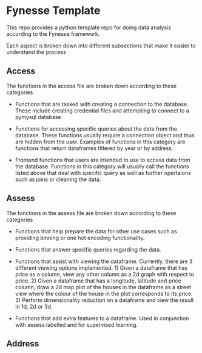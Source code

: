 # Fynesse Template

This repo provides a python template repo for doing data analysis according to the Fynesse framework.

Each aspect is broken down into different subsections that make it easier to understand the process

## Access

The functions in the access file are broken down according to these categories

- Functions that are tasked with creating a connection to the database. These include creating credential files and attempting to connect to a pymysql database

- Functions for accessing specific queries about the data from the database. These functions usually require a connection object and thus are hidden from the user. Examples of functions in this category are functions that return dataframes filtered by year or by address.
 
- Frontend functions that users are intended to use to access data from the database. Functions in this category will usually call the functions listed above that deal with specific query as well as further opertaions such as joins or cleaning the data.

## Assess

The functions in the assess file are broken down according to these categories

- Functions that help prepare the data for other use cases such as providing binning or one hot encoding functionality.

- Functions that answer specific queries regarding the data.

- Functions that assist with viewing the dataframe. Currently, there are 3 different viewing options implemented. 1) Given a dataframe that has price as a column, view any other column as a 2d graph with respect to price. 2) Given a dataframe that has a longitude, latitude and price column, draw a 2d map plot of the houses in the dataframe as a street view where the colour of the house in the plot corresponds to its price. 3) Perform dimensionality reduction on a dataframe and view the result in 1d, 2d or 3d. 

- Functions that add extra features to a dataframe. Used in conjunction with assess.labelled and for supervised learning.
## Address

